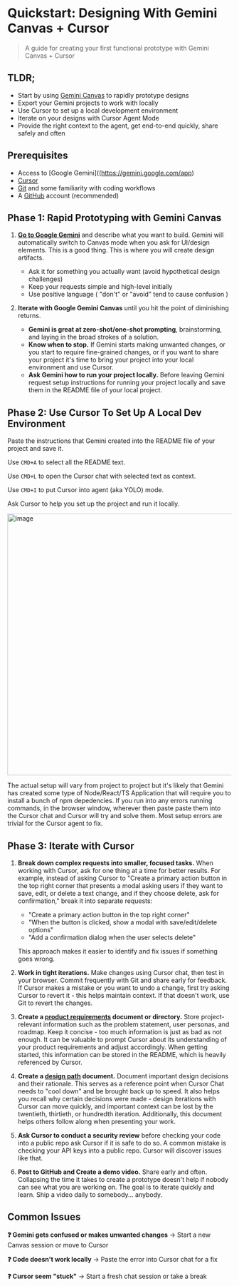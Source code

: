 # Quickstart: Designing With Gemini Canvas + Cursor

> A guide for creating your first functional prototype with Gemini Canvas + Cursor

## TLDR;

- Start by using [Gemini Canvas](https://gemini.google.com/app) to rapidly prototype designs
- Export your Gemini projects to work with locally
- Use Cursor to set up a local development environment
- Iterate on your designs with Cursor Agent Mode
- Provide the right context to the agent, get end-to-end quickly, share safely and often

## Prerequisites

- Access to [Google Gemini]((https://gemini.google.com/app) 
- [Cursor](https://www.cursor.com/)
- [Git](https://formulae.brew.sh/formula/git) and some familiarity with coding workflows
- A [GitHub](https://github.com/) account (recommended)

## Phase 1: Rapid Prototyping with Gemini Canvas

1. **[Go to Google Gemini](https://gemini.google.com/app)** and describe what you want to build. Gemini will automatically switch to Canvas mode when you ask for UI/design elements. This is a good thing. This is where you will create design artifacts.
   - Ask it for something you actually want (avoid hypothetical design challenges)
   - Keep your requests simple and high-level initially
   - Use positive language ( "don't" or "avoid" tend to cause confusion )


3. **Iterate with Google Gemini Canvas** until you hit the point of diminishing returns.
   - **Gemini is great at zero-shot/one-shot prompting**, brainstorming, and laying in the broad strokes of a solution. 
   - **Know when to stop.** If Gemini starts making unwanted changes, or you start to require fine-grained changes, or if you want to share your project it's time to bring your project into your local environment and use Cursor.
   - **Ask Gemini how to run your project locally.** Before leaving Gemini request setup instructions for running your project locally and save them in the README file of your local project. 



## Phase 2: Use Cursor To Set Up A Local Dev Environment

Paste the instructions that Gemini created into the README file of your project and save it. 

Use `CMD+A` to select all the README text.

Use `CMD+L` to open the Cursor chat with selected text as context.

Use `CMD+I` to put Cursor into agent (aka YOLO) mode. 

Ask Cursor to help you set up the project and run it locally.

<img width="587" alt="image" src="https://github.com/user-attachments/assets/158e85f9-c35f-4240-a67b-0aa22d88d7d4" />  

  
The actual setup will vary from project to project but it's likely that Gemini has created some type of Node/React/TS Application that will require you to install a bunch of npm depedencies. If you run into any errors running commands, in the browser window, wherever then paste paste them into the Cursor chat and Cursor will try and solve them. Most setup errors are trivial for the Cursor agent to fix.


## Phase 3: Iterate with Cursor

1. **Break down complex requests into smaller, focused tasks.** When working with Cursor, ask for one thing at a time for better results. For example, instead of asking Cursor to "Create a primary action button in the top right corner that presents a modal asking users if they want to save, edit, or delete a text change, and if they choose delete, ask for confirmation," break it into separate requests:
   - "Create a primary action button in the top right corner"
   - "When the button is clicked, show a modal with save/edit/delete options"
   - "Add a confirmation dialog when the user selects delete"
   
   This approach makes it easier to identify and fix issues if something goes wrong.

2. **Work in tight iterations.** Make changes using Cursor chat, then test in your browser. Commit frequently with Git and share early for feedback. If Cursor makes a mistake or you want to undo a change, first try asking Cursor to revert it - this helps maintain context. If that doesn't work, use Git to revert the changes.

3. **Create a [product requirements](product-requirements.md) document or directory.** Store project-relevant information such as the problem statement, user personas, and roadmap. Keep it concise - too much information is just as bad as not enough. It can be valuable to prompt Cursor about its understanding of your product requirements and adjust accordingly. When getting started, this information can be stored in the README, which is heavily referenced by Cursor.

4. **Create a [design path](design-path.md) document.** Document important design decisions and their rationale. This serves as a reference point when Cursor Chat needs to "cool down" and be brought back up to speed. It also helps you recall why certain decisions were made - design iterations with Cursor can move quickly, and important context can be lost by the twentieth, thirtieth, or hundredth iteration. Additionally, this document helps others follow along when presenting your work.

5. **Ask Cursor to conduct a security review** before checking your code into a public repo ask Cursor if it is safe to do so. A common mistake is checking your API keys into a public repo. Cursor will discover issues like that.

6. **Post to GitHub and Create a demo video.** Share early and often. Collapsing the time it takes to create a prototype doesn't help if nobody can see what you are working on. The goal is to iterate quickly and learn. Ship a video daily to somebody... anybody.


## Common Issues

**❓ Gemini gets confused or makes unwanted changes**
→ Start a new Canvas session or move to Cursor

**❓ Code doesn't work locally**
→ Paste the error into Cursor chat for a fix

**❓ Cursor seem "stuck"**
→ Start a fresh chat session or take a break
